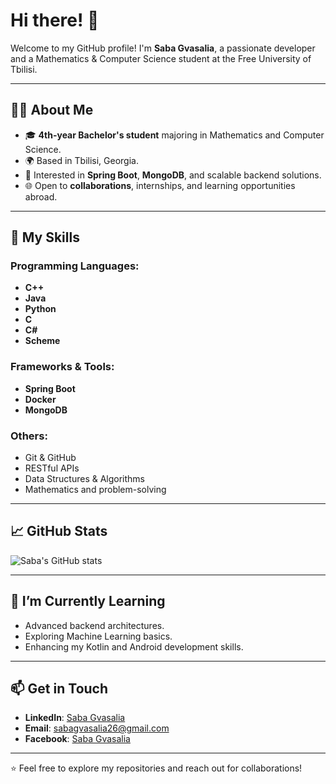 # Hi there! 👋

Welcome to my GitHub profile! I'm **Saba Gvasalia**, a passionate developer and a Mathematics & Computer Science student at the Free University of Tbilisi.

---

## 👨‍💻 About Me
- 🎓 **4th-year Bachelor's student** majoring in Mathematics and Computer Science.
- 🌍 Based in Tbilisi, Georgia.
- 🚀 Interested in **Spring Boot**, **MongoDB**, and scalable backend solutions.
- 🌐 Open to **collaborations**, internships, and learning opportunities abroad.

---

## 🚀 My Skills

### Programming Languages:
- **C++**
- **Java**
- **Python**
- **C**
- **C#**
- **Scheme**

### Frameworks & Tools:
- **Spring Boot**
- **Docker**
- **MongoDB**

### Others:
- Git & GitHub
- RESTful APIs
- Data Structures & Algorithms
- Mathematics and problem-solving

---

## 📈 GitHub Stats
![Saba's GitHub stats](https://github-readme-stats.vercel.app/api?username=gvaso27&show_icons=true&theme=radical)

---

## 🌱 I’m Currently Learning
- Advanced backend architectures.
- Exploring Machine Learning basics.
- Enhancing my Kotlin and Android development skills.

---

## 📫 Get in Touch
- **LinkedIn**: [Saba Gvasalia](https://www.linkedin.com/in/saba-gvasalia-350a37270/)
- **Email**: [sabagvasalia26@gmail.com](mailto:sabagvasalia26@gmail.com)
- **Facebook**: [Saba Gvasalia](https://www.facebook.com/saba.gvasalia.1)

---

⭐️ Feel free to explore my repositories and reach out for collaborations!
